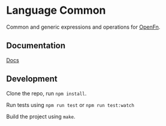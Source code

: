 Language Common
===============

Common and generic expressions and operations for [OpenFn](http://openfn.org).

Documentation
-------------

[Docs](docs/index)


Development
-----------

Clone the repo, run `npm install`.

Run tests using `npm run test` or `npm run test:watch`

Build the project using `make`.

